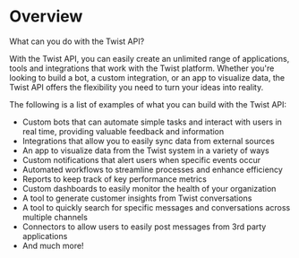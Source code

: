 # Overview

What can you do with the Twist API?

With the Twist API, you can easily create an unlimited range of applications, tools and integrations that work with the Twist platform. Whether you're looking to build a bot, a custom integration, or an app to visualize data, the Twist API offers the flexibility you need to turn your ideas into reality.

The following is a list of examples of what you can build with the Twist API:

- Custom bots that can automate simple tasks and interact with users in real time, providing valuable feedback and information
- Integrations that allow you to easily sync data from external sources
- An app to visualize data from the Twist system in a variety of ways
- Custom notifications that alert users when specific events occur
- Automated workflows to streamline processes and enhance efficiency
- Reports to keep track of key performance metrics
- Custom dashboards to easily monitor the health of your organization
- A tool to generate customer insights from Twist conversations
- A tool to quickly search for specific messages and conversations across multiple channels
- Connectors to allow users to easily post messages from 3rd party applications
- And much more!
